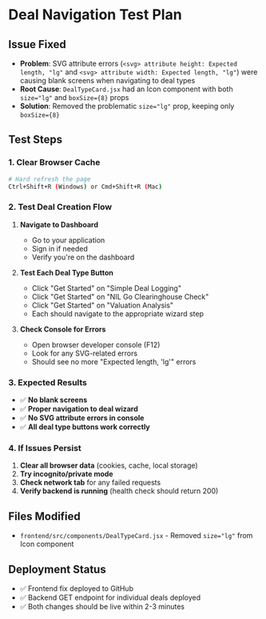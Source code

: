 # Deal Navigation Test Plan

## Issue Fixed
- **Problem**: SVG attribute errors (`<svg> attribute height: Expected length, "lg"` and `<svg> attribute width: Expected length, "lg"`) were causing blank screens when navigating to deal types
- **Root Cause**: `DealTypeCard.jsx` had an Icon component with both `size="lg"` and `boxSize={8}` props
- **Solution**: Removed the problematic `size="lg"` prop, keeping only `boxSize={8}`

## Test Steps

### 1. Clear Browser Cache
```bash
# Hard refresh the page
Ctrl+Shift+R (Windows) or Cmd+Shift+R (Mac)
```

### 2. Test Deal Creation Flow
1. **Navigate to Dashboard**
   - Go to your application
   - Sign in if needed
   - Verify you're on the dashboard

2. **Test Each Deal Type Button**
   - Click "Get Started" on "Simple Deal Logging"
   - Click "Get Started" on "NIL Go Clearinghouse Check" 
   - Click "Get Started" on "Valuation Analysis"
   - Each should navigate to the appropriate wizard step

3. **Check Console for Errors**
   - Open browser developer console (F12)
   - Look for any SVG-related errors
   - Should see no more "Expected length, 'lg'" errors

### 3. Expected Results
- ✅ **No blank screens**
- ✅ **Proper navigation to deal wizard**
- ✅ **No SVG attribute errors in console**
- ✅ **All deal type buttons work correctly**

### 4. If Issues Persist
1. **Clear all browser data** (cookies, cache, local storage)
2. **Try incognito/private mode**
3. **Check network tab** for any failed requests
4. **Verify backend is running** (health check should return 200)

## Files Modified
- `frontend/src/components/DealTypeCard.jsx` - Removed `size="lg"` from Icon component

## Deployment Status
- ✅ Frontend fix deployed to GitHub
- ✅ Backend GET endpoint for individual deals deployed
- ✅ Both changes should be live within 2-3 minutes 
